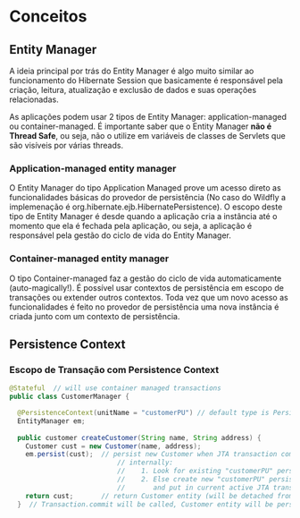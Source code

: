 # Conceitos
## Entity Manager
A ideia principal por trás do Entity Manager é algo muito similar ao funcionamento do Hibernate Session que basicamente é responsável pela criação, leitura, atualização e exclusão de dados e suas operações relacionadas. 

As aplicações podem usar 2 tipos de Entity Manager: application-managed ou container-managed. É importante saber que o Entity Manager **não é Thread Safe**, ou seja, não o utilize em variáveis de classes de Servlets que são visíveis por várias threads.
### Application-managed entity manager
O Entity Manager do tipo Application Managed prove um acesso direto as funcionalidades básicas do provedor de persistência (No caso do Wildfly a implemenação é org.hibernate.ejb.HibernatePersistence). O escopo deste tipo de Entity Manager é desde quando a aplicação cria a instância até o momento que ela é fechada pela aplicação, ou seja, a aplicação é responsável pela gestão do ciclo de vida do Entity Manager.
### Container-managed entity manager
O tipo Container-managed faz a gestão do ciclo de vida automaticamente (auto-magically!). É possível usar contextos de persistência em escopo de transações ou extender outros contextos. 
Toda vez que um novo acesso as funcionalidades é feito no provedor de persistência uma nova instância é criada junto com um contexto de persistência.
## Persistence Context


### Escopo de Transação com Persistence Context


```java
@Stateful  // will use container managed transactions
public class CustomerManager {

  @PersistenceContext(unitName = "customerPU") // default type is PersistenceContextType.TRANSACTION
  EntityManager em;
  
  public customer createCustomer(String name, String address) {
    Customer cust = new Customer(name, address);
    em.persist(cust);  // persist new Customer when JTA transaction completes (when method ends).
                           // internally:
                           //    1. Look for existing "customerPU" persistence context in active JTA transaction and use if found.
                           //    2. Else create new "customerPU" persistence context (e.g. instance of org.hibernate.ejb.HibernatePersistence)
                           //       and put in current active JTA transaction.
    return cust;       // return Customer entity (will be detached from the persistence context when caller gets control)
  }  // Transaction.commit will be called, Customer entity will be persisted to the database and "customerPU" persistence context closed
```